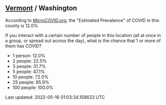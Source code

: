 
## [Vermont](/united-states/vermont) / Washington

According to [MicroCOVID.org](http://microcovid.org),
the "Estimated Prevalence" of COVID in this county is 12.0%

If you interact with a certain number of people in this location
(all at once in a group, or spread out across the day), what is the chance that
1 or more of them has COVID?

- 1 person: 12.0%
- 2 people: 22.5%
- 3 people: 31.7%
- 5 people: 47.1%
- 10 people: 72.0%
- 25 people: 95.9%
- 100 people: 100.0%

Last updated: 2022-05-16 01:03:34.158633 UTC
